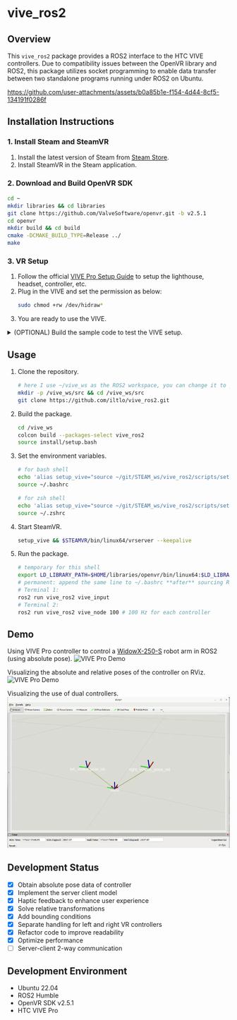 # vive_ros2

## Overview

This `vive_ros2` package provides a ROS2 interface to the HTC VIVE controllers. Due to compatibility issues between the OpenVR library and ROS2, this package utilizes socket programming to enable data transfer between two standalone programs running under ROS2 on Ubuntu.

https://github.com/user-attachments/assets/b0a85b1e-f154-4d44-8cf5-134191f0286f

## Installation Instructions

### 1. Install Steam and SteamVR
1. Install the latest version of Steam from [Steam Store](https://store.steampowered.com/).
2. Install SteamVR in the Steam application.

### 2. Download and Build OpenVR SDK
```bash
cd ~
mkdir libraries && cd libraries
git clone https://github.com/ValveSoftware/openvr.git -b v2.5.1
cd openvr
mkdir build && cd build
cmake -DCMAKE_BUILD_TYPE=Release ../
make
```

### 3. VR Setup
1. Follow the official [VIVE Pro Setup Guide](https://www.vive.com/hk/setup/vive-pro-hmd/) to setup the lighthouse, headset, controller, etc.
2. Plug in the VIVE and set the permission as below:
    ```bash
    sudo chmod +rw /dev/hidraw*
    ```
3. You are ready to use the VIVE.
<details>
<summary>(OPTIONAL) Build the sample code to test the VIVE setup.</summary>

```bash
cd ~/libraries/openvr/samples
mkdir build && cd build
cmake .. -G "Unix Makefiles" -DCMAKE_PREFIX_PATH=/opt/Qt/5.6/gcc_64/lib/cmake -DCMAKE_BUILD_TYPE=Release
```
Run the demo code as follows:
```bash
# copy the texture files to the bin folder
cd ~
cp libraries/openvr/samples/bin/cube_texture.png libraries/openvr/samples/bin/hellovr_* build
```
```bash
# Run demo code
~/.steam/steam/ubuntu12_32/steam-runtime/run.sh ~/vive_ws/libraries/openvr/samples/bin/linux64/hellovr_opengl
```   
</details>

## Usage
1. Clone the repository.
    ```bash
    # here I use ~/vive_ws as the ROS2 workspace, you can change it to your own workspace
    mkdir -p /vive_ws/src && cd /vive_ws/src
    git clone https://github.com/iltlo/vive_ros2.git
    ```
2. Build the package.
    ```bash
    cd /vive_ws
    colcon build --packages-select vive_ros2
    source install/setup.bash
    ```
3.  Set the environment variables.
    ```bash
    # for bash shell
    echo 'alias setup_vive="source ~/git/STEAM_ws/vive_ros2/scripts/set_vr_env.sh && source ~/git/STEAM_ws/vive_ros2/install/setup.bash"' >> ~/.bashrc
    source ~/.bashrc
    ```
    ```bash
    # for zsh shell
    echo 'alias setup_vive="source ~/git/STEAM_ws/vive_ros2/scripts/set_vr_env.sh && source ~/git/STEAM_ws/vive_ros2/install/setup.zsh"' >> ~/.zshrc
    source ~/.zshrc
    ```
4. Start SteamVR.
    ```bash
    setup_vive && $STEAMVR/bin/linux64/vrserver --keepalive
    ```
5. Run the package.
    ```bash
    # temporary for this shell
    export LD_LIBRARY_PATH=$HOME/libraries/openvr/bin/linux64:$LD_LIBRARY_PATH
    # permanent: append the same line to ~/.bashrc **after** sourcing ROS2
    # Terminal 1:
    ros2 run vive_ros2 vive_input
    # Terminal 2:
    ros2 run vive_ros2 vive_node 100 # 100 Hz for each controller
    ```

## Demo
Using VIVE Pro controller to control a [WidowX-250-S](https://docs.trossenrobotics.com/interbotix_xsarms_docs/specifications/wx250s.html) robot arm in ROS2 (using absolute pose).
![VIVE Pro Demo](docs/videos/vive_pose-abs-control.gif)

Visualizing the absolute and relative poses of the controller on RViz.
![VIVE Pro Demo](docs/videos/vive_pose-relative.gif)

Visualizing the use of dual controllers.
![VIVE Pro Demo](docs/videos/vive_dual-controller.gif)

## Development Status
- [x]  Obtain absolute pose data of controller
- [x]  Implement the server client model
- [x]  Haptic feedback to enhance user experience
- [x]  Solve relative transformations
- [x]  Add bounding conditions 
- [x]  Separate handling for left and right VR controllers
- [x]  Refactor code to improve readability
- [x]  Optimize performance
- [ ]  Server-client 2-way communication

## Development Environment
- Ubuntu 22.04
- ROS2 Humble
- OpenVR SDK v2.5.1
- HTC VIVE Pro
